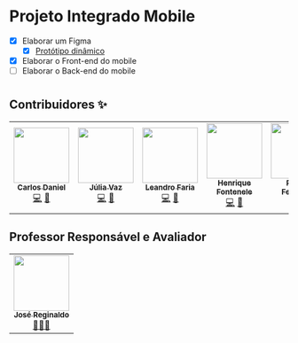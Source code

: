 # Projeto Integrado Mobile
- [X] Elaborar um Figma
    - [X] [Protótipo dinâmico](https://www.figma.com/proto/RclSUzNA6pT6qzlPKGZfg1/IESB-Chat?node-id=1%3A1167&scaling=scale-down&page-id=0%3A1&starting-point-node-id=1%3A408&show-proto-sidebar=1)
- [X] Elaborar o Front-end do mobile
- [ ] Elaborar o Back-end do mobile

#

## Contribuidores ✨

<!-- ALL-CONTRIBUTORS-LIST:START - Do not remove or modify this section -->
<!-- prettier-ignore-start -->
<!-- markdownlint-disable -->
<table>
    <tr>
        <td align="center">
            <a href="https://github.com/carlosdnba">
                <img src="https://avatars.githubusercontent.com/u/64426814?v=4" width="100px;" alt="" /><br />
                <sub><b>Carlos Daniel</b></sub>
            </a><br />
            <a href="https://github.com/carlosdnba" title="Code">💻</a>
            <a href="#ideas" title="Ideas, Planning, & Feedback">🤔</a>
        </td>
        <td align="center">
            <a href="https://github.com/juliavaz">
                <img src="https://github.com/juliavaz.png" width="100px;" alt="" /><br />
                <sub><b>Júlia Vaz</b></sub>
            </a><br />
            <a href="https://github.com/juliavaz/" title="Code">💻</a>
            <a href="#ideas" title="Ideas, Planning, & Feedback">🤔</a>
        </td>
        <td align="center">
            <a href="https://github.com/leandrofaria">
                <img src="https://github.com/leandrofaria.png" width="100px;" alt="" /><br />
                <sub><b>Leandro Faria</b></sub>
            </a><br />
            <a href="https://github.com/leandrofaria" title="Code">💻</a>
            <a href="#ideas" title="Ideas, Planning, & Feedback">🤔</a>
        </td>
        <td align="center">
            <a href="https://github.com/Henriquedevb">
                <img src="https://github.com/Henriquedevb.png" width="100px;" alt="" /><br />
                <sub><b>Henrique Fontenele</b></sub>
            </a><br />
            <a href="https://github.com/Henriquedevb" title="Code">💻</a>
            <a href="#ideas" title="Ideas, Planning, & Feedback">🤔</a>
         </td>
         <td align="center">
            <a href="https://github.com/Rfdecc">
                <img src="https://github.com/Rfdecc.png" width="100px;" alt="" /><br />
                <sub><b>Roman Fernando</b></sub>
            </a><br />
            <a href="https://github.com/Rfdecc" title="Code">💻</a>
            <a href="#ideas" title="Ideas, Planning, & Feedback">🤔</a>
         </td>
         <td align="center">
            <a href="https://github.com/Barbarafcaputo23">
                <img src="https://github.com/Barbarafcaputo23.png" width="100px;" alt="" /><br />
                <sub><b>Bárbara Caputo</b></sub>
            </a><br />
            <a href="https://github.com/Barbarafcaputo23" title="Code">💻</a>
            <a href="#ideas" title="Ideas, Planning, & Feedback">🤔</a>
         </td>
    </tr>
</table>

## Professor Responsável e Avaliador
<table>
    <tr>
        <td align="center">
            <a href="https://github.com/profjosereginaldo">
                <img src="https://avatars.githubusercontent.com/u/86785375?v=4" width="100px;" alt="" /><br />
                <sub><b>José Reginaldo</b></sub>
            </a><br />
            <a href="https://github.com/profjosereginaldo" title="Teacher">👨🏻‍💻</a>
        </td>
    </tr>
</table>

<!-- markdownlint-enable -->
<!-- prettier-ignore-end -->
